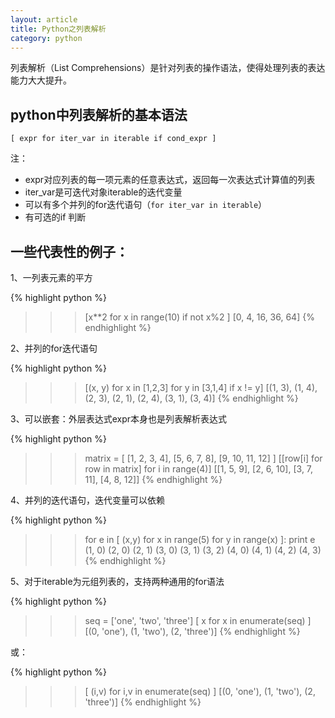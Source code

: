 ```yaml
---
layout: article
title: Python之列表解析
category: python
---
```

列表解析（List Comprehensions）是针对列表的操作语法，使得处理列表的表达能力大大提升。

## python中列表解析的基本语法

`[ expr for iter_var in iterable if cond_expr ]`
 
注：

- expr对应列表的每一项元素的任意表达式，返回每一次表达式计算值的列表
- iter_var是可迭代对象iterable的迭代变量
- 可以有多个并列的for迭代语句（`for iter_var in iterable`）
- 有可选的if 判断
 

## 一些代表性的例子：
 
1、一列表元素的平方

{% highlight python %}
>>> [x**2 for x in range(10) if not x%2 ]
[0, 4, 16, 36, 64]
{% endhighlight %}
 
2、并列的for迭代语句

{% highlight python %}
>>> [(x, y) for x in [1,2,3] for y in [3,1,4] if x != y]
[(1, 3), (1, 4), (2, 3), (2, 1), (2, 4), (3, 1), (3, 4)]
{% endhighlight %}


3、可以嵌套：外层表达式expr本身也是列表解析表达式

{% highlight python %}
>>> matrix = [ [1, 2, 3, 4], [5, 6, 7, 8], [9, 10, 11, 12] ]
>>> [[row[i] for row in matrix] for i in range(4)]
[[1, 5, 9], [2, 6, 10], [3, 7, 11], [4, 8, 12]]
{% endhighlight %}
 
4、并列的迭代语句，迭代变量可以依赖

{% highlight python %}
>>> for e in [ (x,y) for x in range(5) for y in range(x) ]:
        print e
(1, 0)
(2, 0)
(2, 1)
(3, 0)
(3, 1)
(3, 2)
(4, 0)
(4, 1)
(4, 2)
(4, 3)
{% endhighlight %}

5、对于iterable为元组列表的，支持两种通用的for语法

{% highlight python %}
>>> seq = ['one', 'two', 'three']
>>> [ x for x in enumerate(seq) ]
[(0, 'one'), (1, 'two'), (2, 'three')]
{% endhighlight %}

或：

{% highlight python %}
>>> [ (i,v) for i,v in enumerate(seq) ]
[(0, 'one'), (1, 'two'), (2, 'three')]
{% endhighlight %}